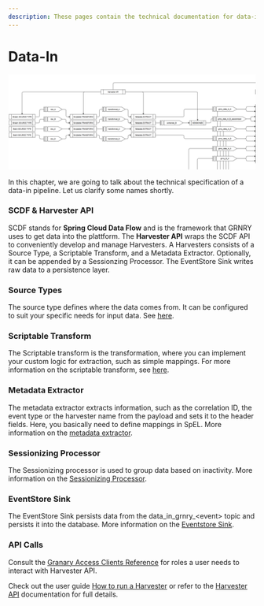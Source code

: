 ```yaml
---
description: These pages contain the technical documentation for data-in.
---
```


# Data-In

![Data flow within data-in zone of Granary](../../../.gitbook/assets/dataflow_in.PNG)

In this chapter, we are going to talk about the technical specification of a data-in pipeline. Let us clarify some names shortly.

### SCDF & Harvester API

SCDF stands for **Spring Cloud Data Flow** and is the framework that GRNRY uses to get data into the plattform. The **Harvester API** wraps the SCDF API to conveniently develop and manage Harvesters. A Harvesters consists of a Source Type, a Scriptable Transform, and a Metadata Extractor. Optionally, it can be appended by a Sessionzing Processor. The EventStore Sink writes raw data to a persistence layer. 

### Source Types

The source type defines where the data comes from. It can be configured to suit your specific needs for input data. See [here](source-types.md).

### Scriptable Transform

The Scriptable transform is the transformation, where you can implement your custom logic for extraction, such as simple mappings. For more information on the scriptable transform, see [here](scriptable-transform.md).

### Metadata Extractor

The metadata extractor extracts information, such as the correlation ID, the event type or the harvester name from the payload and sets it to the header fields. Here, you basically need to define mappings in SpEL. More information on the [metadata extractor](metadata-extractor.md).

### Sessionizing Processor

The Sessionizing processor is used to group data based on inactivity. More information on the [Sessionizing Processor](sessionizing-processor.md).

### EventStore Sink

The EventStore Sink persists data from the data\_in\_grnry\_&lt;event&gt; topic and persists it into the database. More information on the [Eventstore Sink](eventstore-sink.md).

### API Calls

Consult the [Granary Access Clients Reference](../../../operator-reference/identity-and-access-management/granary-access-clients.md#harvester-api) for roles a user needs to interact with Harvester API.

Check out the user guide [How to run a Harvester](../../../learning-grnry-1/data-in/how-to-run-a-harvester/) or refer to the [Harvester API](../../api-reference/harvester-api.md) documentation for full details.

